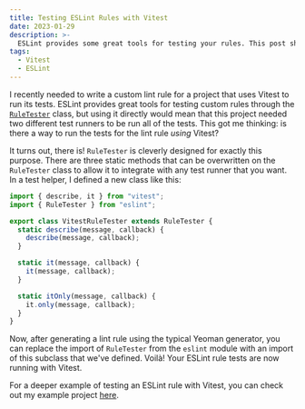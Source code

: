```yaml
---
title: Testing ESLint Rules with Vitest
date: 2023-01-29
description: >-
  ESLint provides some great tools for testing your rules. This post shows how to use Vitest to
tags:
  - Vitest
  - ESLint
---
```


I recently needed to write a custom lint rule for a project that uses Vitest to run its tests. ESLint provides great tools for testing custom rules through the [`RuleTester`][ruletester] class, but using it directly would mean that this project needed two different test runners to be run all of the tests. This got me thinking: is there a way to run the tests for the lint rule _using_ Vitest?

It turns out, there is! `RuleTester` is cleverly designed for exactly this purpose. There are three static methods that can be overwritten on the `RuleTester` class to allow it to integrate with any test runner that you want. In a test helper, I defined a new class like this:

```ts
import { describe, it } from "vitest";
import { RuleTester } from "eslint";

export class VitestRuleTester extends RuleTester {
  static describe(message, callback) {
    describe(message, callback);
  }

  static it(message, callback) {
    it(message, callback);
  }

  static itOnly(message, callback) {
    it.only(message, callback);
  }
}
```

Now, after generating a lint rule using the typical Yeoman generator, you can replace the import of `RuleTester` from the `eslint` module with an import of this subclass that we've defined. Voilà! Your ESLint rule tests are now running with Vitest.

For a deeper example of testing an ESLint rule with Vitest, you can check out my example project [here][example].

[ruletester]: https://eslint.org/docs/latest/integrate/nodejs-api#ruletester
[example]: https://github.com/alexlafroscia/eslint-rule-testing-with-vitest/blob/main/tests/lib/rules/disallow-var.test.js
